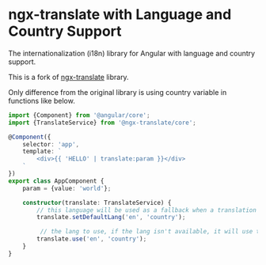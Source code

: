 # ngx-translate with Language and Country Support 

The internationalization (i18n) library for Angular with language and country support.

This is a fork of [ngx-translate](https://github.com/ngx-translate/core) library.

Only difference from the original library is using country variable in functions like below.

```ts
import {Component} from '@angular/core';
import {TranslateService} from '@ngx-translate/core';

@Component({
    selector: 'app',
    template: `
        <div>{{ 'HELLO' | translate:param }}</div>
    `
})
export class AppComponent {
    param = {value: 'world'};

    constructor(translate: TranslateService) {
        // this language will be used as a fallback when a translation isn't found in the current language
        translate.setDefaultLang('en', 'country');

         // the lang to use, if the lang isn't available, it will use the current loader to get them
        translate.use('en', 'country');
    }
}
```